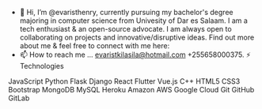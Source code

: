 - 👋 Hi, I’m @evaristhenry, currently pursuing my bachelor's degree majoring in computer science from Univesity of Dar es Salaam. I am a tech enthusiast & an open-source advocate. I am always open to collaborating on projects and innovative/disruptive ideas. Find out more about me & feel free to connect with me here:
- 📫 How to reach me ... evaristkilasila@hotmail.com +255658000375.
⚡ Technologies

JavaScript Python Flask Django React Flutter Vue.js C++ HTML5 CSS3 Bootstrap MongoDB MySQL Heroku Amazon AWS Google Cloud Git GitHub GitLab
